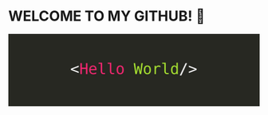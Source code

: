 # WELCOME TO MY GITHUB! 👋

![Hello word](https://github.com/danielchk/danielchk/blob/main/hello.jpeg)

